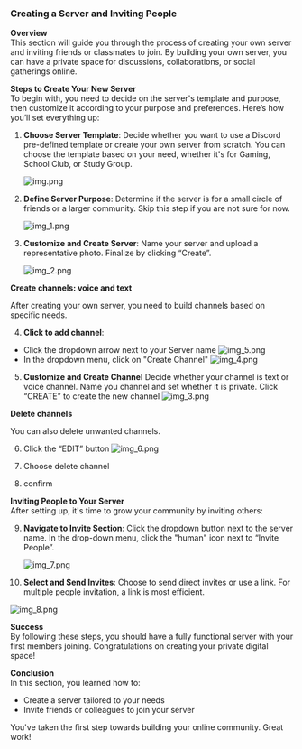 ### Creating a Server and Inviting People

**Overview**  
This section will guide you through the process of creating your own server and inviting friends or classmates to join. By building your own server, you can have a private space for discussions, collaborations, or social gatherings online.

**Steps to Create Your New Server**  
To begin with, you need to decide on the server's template and purpose, then customize it according to your purpose and preferences. Here’s how you’ll set everything up:

1. **Choose Server Template**: Decide whether you want to use a Discord pre-defined template or create your own server from scratch. You can choose the template based on your need, whether it's for Gaming, School Club, or Study Group.

   ![img.png](img.png)

2. **Define Server Purpose**: Determine if the server is for a small circle of friends or a larger community. Skip this step if you are not sure for now.

   ![img_1.png](img_1.png)

3. **Customize and Create Server**: Name your server and upload a representative photo. Finalize by clicking “Create”.

   ![img_2.png](img_2.png)

**Create channels: voice and text**

After creating your own server, you need to build channels based on specific needs. 

4. **Click to add channel**: 
- Click the dropdown arrow next to your Server name
![img_5.png](img_5.png)
- In the dropdown menu, click on "Create Channel"
![img_4.png](img_4.png)

5. **Customize and Create Channel** Decide whether your channel is text or voice channel. Name you channel and set whether it is private. Click “CREATE” to create the new channel
![img_3.png](img_3.png)

**Delete channels**

You can also delete unwanted channels.

6. Click the “EDIT” button
![img_6.png](img_6.png)
7. Choose delete channel

8. confirm

**Inviting People to Your Server**  
After setting up, it's time to grow your community by inviting others:

9. **Navigate to Invite Section**: Click the dropdown button next to the server name. In the drop-down menu, click the "human" icon next to “Invite People”.

   ![img_7.png](img_7.png)

10. **Select and Send Invites**: Choose to send direct invites or use a link. For multiple people invitation, a link is most efficient.

   ![img_8.png](img_8.png)

**Success**  
By following these steps, you should have a fully functional server with your first members joining. Congratulations on creating your private digital space!

**Conclusion**  
In this section, you learned how to:

- Create a server tailored to your needs
- Invite friends or colleagues to join your server

You've taken the first step towards building your online community. Great work!